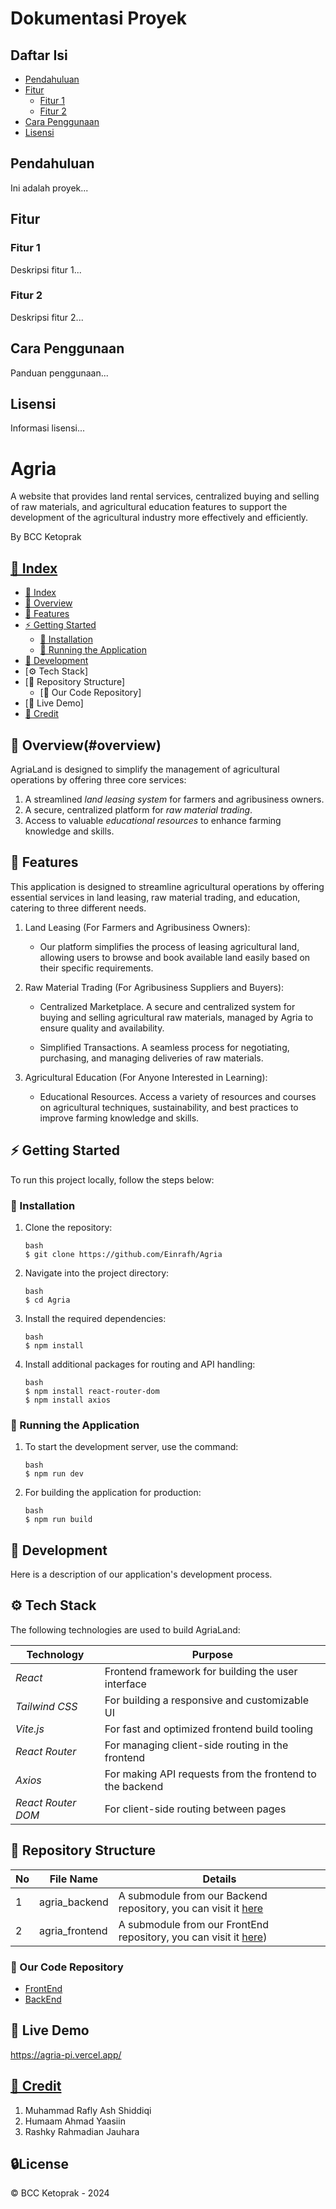 # Dokumentasi Proyek

## Daftar Isi
- [Pendahuluan](#pendahuluan)
- [Fitur](#fitur)
  - [Fitur 1](#fitur-1)
  - [Fitur 2](#fitur-2)
- [Cara Penggunaan](#cara-penggunaan)
- [Lisensi](#lisensi)

## Pendahuluan
Ini adalah proyek...

## Fitur
### Fitur 1
Deskripsi fitur 1...

### Fitur 2
Deskripsi fitur 2...

## Cara Penggunaan
Panduan penggunaan...

## Lisensi
Informasi lisensi...



# Agria
A website that provides land rental services, centralized buying and selling of raw materials, and agricultural education features to support the development of the agricultural industry more effectively and efficiently.

By BCC Ketoprak

## [📑 Index](#index)

- [📑 Index](#index)
- [📕 Overview](#overview)
- [📖 Features](#features)
- [⚡ Getting Started](#getting-started)
  - [👾 Installation](#f)
  - [🦿 Running the Application](#fitur-2)
- [🔧 Development](#development)
- [⚙ Tech Stack]
- [📂 Repository Structure]
  - [🔩 Our Code Repository]
- [📌 Live Demo]
- [🌟 Credit](#credit)

## 📕 Overview(#overview)

AgriaLand is designed to simplify the management of agricultural operations by offering three core services:
1. A streamlined *land leasing system* for farmers and agribusiness owners.
2. A secure, centralized platform for *raw material trading*.
3. Access to valuable *educational resources* to enhance farming knowledge and skills.

## 📖 Features
This application is designed to streamline agricultural operations by offering essential services in land leasing, raw material trading, and education, catering to three different needs.

1. Land Leasing (For Farmers and Agribusiness Owners): 

    * Our platform simplifies the process of leasing agricultural land, allowing users to browse and book available land easily based on their specific requirements.

2. Raw Material Trading (For Agribusiness Suppliers and Buyers): 

    * Centralized Marketplace. A secure and centralized system for buying and selling agricultural raw materials, managed by Agria to ensure quality and availability.
  
    * Simplified Transactions. A seamless process for negotiating, purchasing, and managing deliveries of raw materials.

3. Agricultural Education (For Anyone Interested in Learning): 

    * Educational Resources. Access a variety of resources and courses on agricultural techniques, sustainability, and best practices to improve farming knowledge and skills.

## ⚡ Getting Started

To run this project locally, follow the steps below:

### 👾 Installation

1. Clone the repository:
   ```
   bash
   $ git clone https://github.com/Einrafh/Agria
   ```

2. Navigate into the project directory:
   ```
   bash
   $ cd Agria
   ```

3. Install the required dependencies:
   ```
   bash
   $ npm install
   ```

4. Install additional packages for routing and API handling:
   ```
   bash
   $ npm install react-router-dom
   $ npm install axios
   ```

### 🦿 Running the Application

1. To start the development server, use the command:
   ```
   bash
   $ npm run dev
   ```

2. For building the application for production:
   ```
   bash
   $ npm run build
   ``` 

## 🔧 Development

Here is a description of our application's development process.

## ⚙ Tech Stack

The following technologies are used to build AgriaLand:

| Technology              | Purpose                                                    |
|-------------------------|------------------------------------------------------------|
| *React*                | Frontend framework for building the user interface         |
| *Tailwind CSS*         | For building a responsive and customizable UI                |
| *Vite.js*              | For fast and optimized frontend build tooling                |
| *React Router*         | For managing client-side routing in the frontend           |
| *Axios*                | For making API requests from the frontend to the backend   |
| *React Router DOM*     | For client-side routing between pages                        |

## 📂 Repository Structure

| No  | File Name        | Details                                                                                                        |
| --- | ---------------- | ---------------------------------------------------------------------------------------------------------------|
| 1   | agria_backend    | A submodule from our Backend repository, you can visit it [here](https://github.com/ahmdyaasiin/agria-backend) |
| 2   | agria_frontend   | A submodule from our FrontEnd repository, you can visit it [here](https://github.com/Einrafh/agria-frontend))  |

### 🔩 Our Code Repository

- [FrontEnd](https://github.com/Einrafh/agria-frontend)
- [BackEnd](https://github.com/ahmdyaasiin/agria-backend)

## 📌 Live Demo
https://agria-pi.vercel.app/

## [🌟 Credit](#credit)

1. Muhammad Rafly Ash Shiddiqi
2. Humaam Ahmad Yaasiin
3. Rashky Rahmadian Jauhara


## 🔒License

© BCC Ketoprak - 2024
